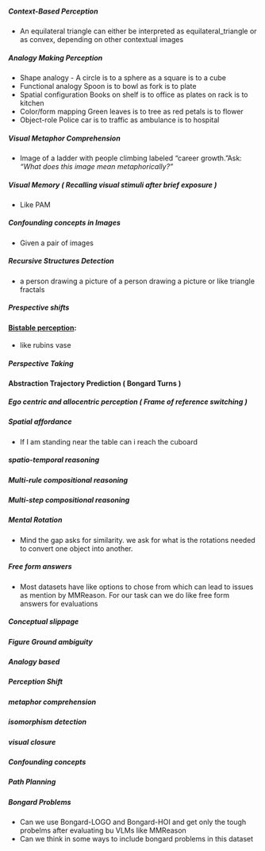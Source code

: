 
##### Context-Based Perception
- An equilateral triangle can either be interpreted as equilateral_triangle or as convex, depending on other contextual images
##### Analogy Making Perception
- Shape analogy - A circle is to a sphere as a square is to a cube
- Functional analogy Spoon is to bowl as fork is to plate
- Spatial configuration Books on shelf is to office as plates on rack is to kitchen
- Color/form mapping Green leaves is to tree as red petals is to flower
- Object-role  Police car is to traffic as ambulance is to hospital
##### Visual Metaphor Comprehension
-  Image of a ladder with people climbing labeled “career growth.”Ask: _“What does this image mean metaphorically?”_
##### Visual Memory ( Recalling visual stimuli after brief exposure )
- Like PAM
##### Confounding concepts in Images
- Given a pair of images 
##### Recursive Structures Detection
- a person drawing a picture of a person drawing a picture or like triangle fractals
##### Prespective shifts

#### [Bistable perception](https://arxiv.org/html/2405.19423v1):
- like rubins vase

##### Perspective Taking

#### Abstraction Trajectory Prediction ( Bongard Turns )
##### Ego centric and allocentric perception ( Frame of reference switching ) 
##### Spatial affordance
- If I am standing near the table can i reach the cuboard
##### spatio-temporal reasoning
##### Multi-rule compositional reasoning
##### Multi-step compositional reasoning

##### Mental Rotation
- Mind the gap asks for similarity. we ask for what is the rotations needed to convert one object into another.
##### Free form answers
- Most datasets have like options to chose from which can lead to issues as mention by MMReason. For our task can we do like free form answers for evaluations

##### Conceptual slippage
##### Figure Ground ambiguity
##### Analogy based

##### Perception Shift

##### metaphor comprehension

##### isomorphism detection

##### visual closure

##### Confounding concepts

##### Path Planning

##### Bongard Problems
- Can we use Bongard-LOGO and Bongard-HOI and get only the tough probelms after evaluating bu VLMs like MMReason
- Can we think in some ways to include bongard problems in this dataset

